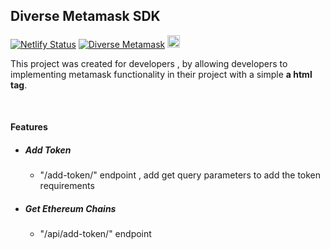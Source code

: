 ## Diverse Metamask SDK
[![Netlify Status](https://api.netlify.com/api/v1/badges/4479c4db-4cc5-4603-96ce-33aad29726bc/deploy-status)](https://app.netlify.com/sites/diverse-metamask/deploys)
[![Diverse Metamask](https://img.shields.io/badge/Diverse%20Metamask-blue?style=flat&logo=github&labelColor=blue)](https://github.com/DiverseSolutions/Diverse-Metamask-API)
<img src="https://s2.coinmarketcap.com/static/cloud/img/metamask.png?_=d618942" alt="metamask" width="20" height="20">
<br/>

This project was created for developers , by allowing developers to
implementing metamask functionality in their project with a simple **a html tag**.

<br>

#### Features
 - ##### Add Token
   - "/add-token/" endpoint , add get query parameters to add the token requirements
 - ##### Get Ethereum Chains 
   - "/api/add-token/" endpoint 
